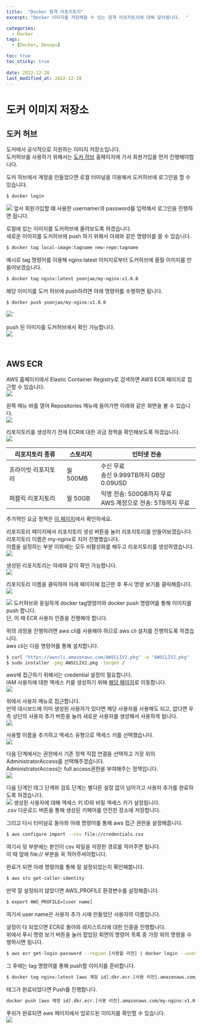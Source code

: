 ```yaml
---
title:  "Docker 원격 리포지토리"
excerpt: "Docker 이미지를 저장해둘 수 있는 원격 리포지토리에 대해 알아봅니다.  "

categories:
  - Docker
tags:
  - [Docker, Devops]

toc: true
toc_sticky: true
 
date: 2022-12-28
last_modified_at: 2022-12-28
---
```


# 도커 이미지 저장소

## 도커 허브
도커에서 공식적으로 지원하는 이미지 저장소입니다.  
도커허브를 사용하기 위해서는 [도커 허브](https://hub.docker.com/) 홈페이지에 가서 회원가입을 먼저 진행해야합니다.  

도커 허브에서 계정을 만들었으면 로컬 터미널을 이용해서 도커허브에 로그인을 할 수 있습니다.  
```sh
$ docker login
```
![](/assets/img/2022-12/2022-12-04-docker_remote_repository/docker_login.png)
앞서 회원가입할 떄 사용한 usernamer과 password를 입력해서 로그인을 진행하면 됩니다.  

로컬에 있는 이미지를 도커허브에 올려보도록 하겠습니다.  
새로운 이미지를 도커허브에 push 하기 위해서 아래와 같은 명령어를 쓸 수 있습니다.  
```sh
$ docker tag local-image:tagname new-repo:tagname
```
예시로 tag 명령어를 이용해 nginx:latest 이미지로부터 도커허브에 올릴 이미지를 만들어보겠습니다.  
```sh
$ docker tag nginx:latest yoonjae/my-nginx:v1.0.0
```
해당 이미지를 도커 허브에 push하려면 아래 명령어를 수행하면 됩니다.  
```sh
$ docker push yoonjae/my-nginx:v1.0.0
```
![](/assets/img/2022-12/2022-12-04-docker_remote_repository/docke_hub_push.png)`

push 된 이미지를 도커허브에서 확인 가능합니다.  
![](/assets/img/2022-12/2022-12-04-docker_remote_repository/docker_pushed_repository.png)

<br>

## AWS ECR
AWS 홈페이지에서 Elastic Container Registry로 검색하면 AWS ECR 페이지로 접근할 수 있습니다.  
![](/assets/img/2022-12/2022-12-04-docker_remote_repository/aws_ecr.png)

왼쪽 메뉴 바를 열어 Repositories 메뉴에 들어가면 아래와 같은 화면을 볼 수 있습니다.  
![](/assets/img/2022-12/2022-12-04-docker_remote_repository/aws_ecr_repository_page.png)


리포지토리를 생성하기 전에 ECR에 대한 과금 정책을 확인해보도록 하겠습니다.  
![](/assets/img/2022-12/2022-12-04-docker_remote_repository/ecr_billing.png)  


|리포지토리 종류|스토리지|인터넷 전송|
|---|---|---|
|프라이빗 리포지토리|월 500MB|수신 무료<br>송신 9.999TB까지 GB당 0.09USD|
|퍼블릭 리포지토리|월 50GB|익명 전송: 500GB까지 무료<br>AWS 계정으로 전송: 5TB까지 무료|  

추가적인 요금 정책은 [이 페이지](https://aws.amazon.com/ko/ecr/pricing/)에서 확인하세요.

리포지토리 페이지에서 리포지토리 생성 버튼을 눌러 리포지토리를 만들어보겠습니다.  
리포지토리 이름은 my-nginx로 지어 진행했습니다.  
이름을 설정하는 부분 이외에는 모두 비활성화를 해두고 리포지토리를 생성하였습니다.  
![](/assets/img/2022-12/2022-12-04-docker_remote_repository/ecr_create_repository.png)

생성된 리포지토리는 아래와 같이 확인 가능합니다.  
![](/assets/img/2022-12/2022-12-04-docker_remote_repository/ecr_repository_list.png)

리포지토리 이름을 클릭하여 아래 페이지에 접근한 후 푸시 명령 보기를 클릭해줍니다.  
![](/assets/img/2022-12/2022-12-04-docker_remote_repository/ecr_repository_detail.png)

![](/assets/img/2022-12/2022-12-04-docker_remote_repository/ecr_show_push_commands.png)
도커허브와 동일하게 docker tag명령어와 docker push 명령어를 통해 이미지를 push 합니다.  
단, 이 때 ECR 사용자 인증을 진행해야 합니다.  

위의 과정을 진행하려면 aws cli를 사용해야 하므로 aws cli 설치를 진행하도록 하겠습니다.  
aws cli는 다음 명령어를 통해 설치합니다.  
```sh
$ curl "https://awscli.amazonaws.com/AWSCLIV2.pkg" -o "AWSCLIV2.pkg"
$ sudo installer -pkg AWSCLIV2.pkg -target /
```

aws에 접근하기 위해서는 credential 설정이 필요합니다.  
IAM 사용자에 대한 액세스 키를 생성하기 위해 [해당 페이지](https://console.aws.amazon.com/iam/)로 이동합니다.  
![](/assets/img/2022-12/2022-12-04-docker_remote_repository/iam_dashboard.png)

위에서 사용자 메뉴로 접근합니다.  
만약 대시보드에 이미 생성된 사용자가 있다면 해당 사용자를 사용해도 되고, 없다면 우측 상단의 사용자 추가 버튼을 눌러 새로운 사용자를 생성해서 사용하게 됩니다.  
![](/assets/img/2022-12/2022-12-04-docker_remote_repository/iam_user.png)

사용할 이름을 추가하고 액세스 유형으로 액세스 키를 선택했습니다.  
![](/assets/img/2022-12/2022-12-04-docker_remote_repository/user_add_1.png)

다음 단계에서는 권한에서 기존 정책 직접 연결을 선택하고 가장 위의 AdministratorAccess를 선택해주겠습니다.  
AdministratorAccess는 full access권한을 부여해주는 정책입니다.  
![](/assets/img/2022-12/2022-12-04-docker_remote_repository/ecr_administrator_access.png)
 
다음 단계인 태그 단계와 검토 단계는 별다른 설정 없이 넘어가고 사용자 추가를 완료하도록 하겠습니다.   
![](/assets/img/2022-12/2022-12-04-docker_remote_repository/user_add_finish.png)
생성된 사용자에 대해 액세스 키 ID와 비밀 액세스 키가 설정됩니다.  
.csv 다운로드 버튼을 통해 생성된 키페어를 안전한 장소에 저장합니다.  

그리고 다시 터미널로 돌아와 아래 명령어를 통해 aws 접근 권한을 설정해줍니다.  
```sh
$ aws configure import --csv file://credentials.csv
```
여기서 뒷 부분에는 본인이 csv 파일을 저장한 경로를 적어주면 됩니다.  
이 때 앞에 file:// 부분을 꼭 적어주셔야합니다.

완료가 되면 아래 명령어를 통해 잘 설정되었는지 확인해봅니다.  
```sh
$ aws sts get-caller-identity
```
만약 잘 설정되지 않았다면 AWS_PROFILE 환경변수를 설정해줍니다.  
```sh
$ export AWS_PROFILE=[user name]
```
여기서 user name은 사용자 추가 시에 만들었던 사용자의 이름입니다.  

설정이 다 되었으면 ECR로 돌아와 레지스트리에 대한 인증을 진행합니다.   
위에서 푸시 명령 보기 버튼을 눌러 팝업된 회면의 명령어 목록 중 가장 위의 명령을 수행하시면 됩니다.  
```sh
$ aws ecr get-login-password --region [사용할 리전] | docker login --username AWS --password-stdin [[aws 계정 id].dkr.ecr.[사용 리전].amazonaws.com]
```

그 후에는 tag 명령어를 통해 push할 이미지를 준비합니다.  
```sh
$ docker tag nginx:latest [aws 계정 id].dkr.ecr.[사용 리전].amazonaws.com/my-nginx:v1.0.0
```

태그가 완료되었다면 Push를 진행합니다.  
```sh
docker push [aws 계정 id].dkr.ecr.[사용 리전].amazonaws.com/my-nginx:v1.0.0
```

푸쉬가 완료되면 aws 페이지에서 업로드된 이미지를 확인할 수 있습니다.  
![](/assets/img/2022-12/2022-12-04-docker_remote_repository/ecr_pushed_image.png)